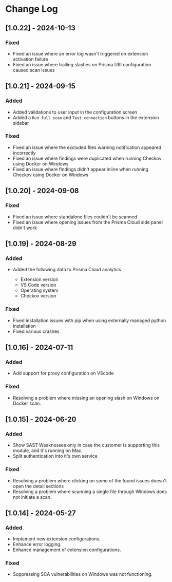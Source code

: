 # Change Log

## [1.0.22] - 2024-10-13

### Fixed

- Fixed an issue where an error log wasn't triggered on extension activation failure
- Fixed an issue where trailing slashes on Prisma URl configuration caused scan issues

## [1.0.21] - 2024-09-15

### Added

- Added validations to user input in the configuration screen
- Added a `Run full scan` and `Test connection` buttons in the extension sidebar

### Fixed

- Fixed an issue where the excluded files warning notification appeared incorrectly
- Fixed an issue where findings were duplicated when running Checkov using Docker on Windows
- Fixed an issue where findings didn't appear inline when running Checkov using Docker on Windows

## [1.0.20] - 2024-09-08

### Fixed

- Fixed an issue where standalone files couldn't be scanned
- Fixed an issue where opening issues from the Prisma Cloud side panel didn't work

## [1.0.19] - 2024-08-29

### Added

- Added the following data to Prisma Cloud analytics

    - Extension version
    - VS Code version
    - Operating system
    - Checkov version

### Fixed

- Fixed installation issues with pip when using externally managed python installation
- Fixed various crashes

## [1.0.16] - 2024-07-11

### Added

- Add support for proxy configuration on VScode

### Fixed

- Resolving a problem where missing an opening slash on Windows on Docker scan.

## [1.0.15] - 2024-06-20

### Added

- Show SAST Weaknesses only in case the customer is supporting this module, and it's running on Mac.
- Split authentication into it's own service

### Fixed

- Resolving a problem where clicking on some of the found issues doesn't open the detail sections
- Resolving a problem where scanning a single file through Windows does not initiate a scan.


## [1.0.14] - 2024-05-27

### Added

- Implement new extension configurations.
- Enhance error logging.
- Enhance management of extension configurations.

### Fixed

- Suppressing SCA vulnerabilities on Windows was not functioning.
